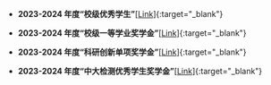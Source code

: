 
- **2023-2024 年度“校级优秀学生”**[[Link]](https://mve.hnu.edu.cn/info/1044/11511.htm){:target="_blank"}

- **2023-2024 年度“校级一等学业奖学金”**[[Link]](https://mve.hnu.edu.cn/info/1044/11605.htm){:target="_blank"}

- **2023-2024 年度“科研创新单项奖学金”**[[Link]](https://mve.hnu.edu.cn/info/1044/11605.htm){:target="_blank"}

- **2023-2024 年度“中大检测优秀学生奖学金”**[[Link]](https://mve.hnu.edu.cn/info/1044/11839.htm){:target="_blank"}